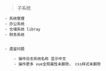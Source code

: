 > 子系统

    - 系统管理 
    - 办公系统
    - 仓储系统 libray
    - 财务系统


    - 遗留问题

        - 操作日志系统名称 显示中文
        - 操作更多 vue全局属性未删除， css样式未删除